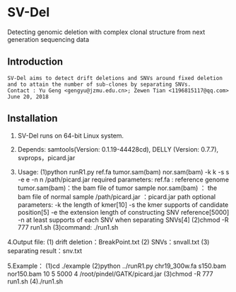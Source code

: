 # SV-Del
Detecting genomic deletion with complex clonal structure from next generation sequencing data

Introduction
----------------------------------
    SV-Del aims to detect drift deletions and SNVs around fixed deletion and to attain the number of sub-clones by separating SNVs.
    Contact : Yu Geng <gengyu@jzmu.edu.cn>; Zewen Tian <1196815117@qq.com>  
	June 20, 2018

Installation
------------------------------------
1. SV-Del runs on 64-bit Linux system.

2. Depends: samtools(Version: 0.1.19-44428cd), DELLY (Version: 0.7.7), svprops，picard.jar

3. Usage:
   (1)python runR1.py ref.fa tumor.sam(bam) nor.sam(bam) -k k -s s -e e -n n /path/picard.jar 
        required parameters: ref.fa : reference genome
                             tumor.sam(bam)：the bam file of tumor sample
		      			     nor.sam(bam) ： the bam file of normal sample
							 /path/picard.jar ：picard.jar path
        optional parameters: -k  the length of kmer[10]
		                     -s  the kmer supports of candidate position[5]
                             -e  the extension length of constructing SNV reference[5000]
                             -n  at least supports of each SNV when separating SNVs[4]
   (2)chmod -R 777 run1.sh
   (3)command: ./run1.sh

4.Output file:
    (1) drift deletion：BreakPoint.txt
	(2) SNVs：snvall.txt
	(3) separating result：snv.txt

5.Example：
    (1)cd ./example
    (2)python ../runR1.py chr19_300w.fa s150.bam nor150.bam 10 5 5000 4 /root/pindel/GATK/picard.jar
    (3)chmod -R 777 run1.sh
    (4)./run1.sh
